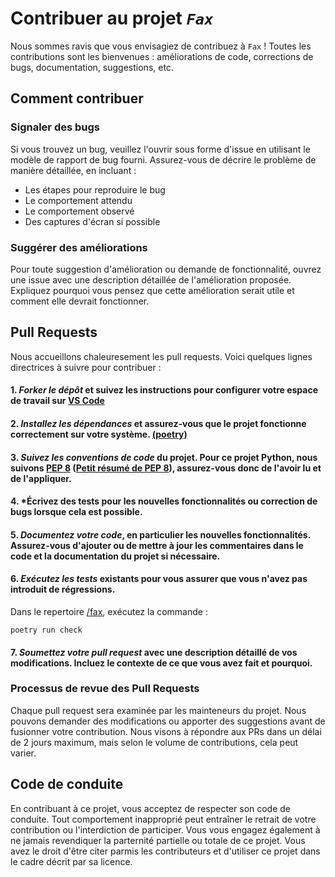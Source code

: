 # Contribuer au projet *`Fax`*

Nous sommes ravis que vous envisagiez de contribuez à `Fax` ! Toutes les contributions sont les bienvenues : améliorations de code, corrections de bugs, documentation, suggestions, etc.

## Comment contribuer

### Signaler des bugs

Si vous trouvez un bug, veuillez l'ouvrir sous forme d'issue en utilisant le modèle de rapport de bug fourni. Assurez-vous de décrire le problème de manière détaillée, en incluant : 

- Les étapes pour reproduire le bug
- Le comportement attendu
- Le comportement observé
- Des captures d'écran si possible

### Suggérer des améliorations

Pour toute suggestion d'amélioration ou demande de fonctionnalité, ouvrez une issue avec une description détaillée de l'amélioration proposée. Expliquez pourquoi vous pensez que cette amélioration serait utile et comment elle devrait fonctionner.

## Pull Requests

Nous accueillons chaleuresement les pull requests. Voici quelques lignes directrices à suivre pour contribuer :

#### 1. *Forker le dépôt* et suivez les instructions pour configurer votre espace de travail sur [VS Code](/docs/utilisatation-vs-code.md)

#### 2. *Installez les dépendances* et assurez-vous que le projet fonctionne correctement sur votre système. [(poetry)](/fax/docs/python-3-poetry.md)

#### 3. *Suivez les conventions de code* du projet. Pour ce projet Python, nous suivons [PEP 8](https://peps.python.org/pep-0008/) ([Petit résumé de PEP 8](/docs/PEP8-resume-fr.md)), assurez-vous donc de l'avoir lu et de l'appliquer.

#### 4. *Écrivez des tests pour les nouvelles fonctionnalités ou correction de bugs lorsque cela est possible.

#### 5. *Documentez votre code*, en particulier les nouvelles fonctionnalités. Assurez-vous d'ajouter ou de mettre à jour les commentaires dans le code et la documentation du projet si nécessaire.

#### 6. *Exécutez les tests* existants pour vous assurer que vous n'avez pas introduit de régressions.

Dans le repertoire [/fax](/fax/), exécutez la commande :
```shell
poetry run check
```

#### 7. *Soumettez votre pull request* avec une description détaillé de vos modifications. Incluez le contexte de ce que vous avez fait et pourquoi.

### Processus de revue des Pull Requests

Chaque pull request sera examinée par les mainteneurs du projet. Nous pouvons demander des modifications ou apporter des suggestions avant de fusionner votre contribution. Nous visons à répondre aux PRs dans un délai de 2 jours maximum, mais selon le volume de contributions, cela peut varier.

## Code de conduite

En contribuant à ce projet, vous acceptez de respecter son code de conduite. Tout comportement inapproprié peut entraîner le retrait de votre contribution ou l'interdiction de participer.
Vous vous engagez également à ne jamais revendiquer la parternité partielle ou totale de ce projet. Vous avez le droit d'être citer parmis les contributeurs et d'utiliser ce projet dans le cadre décrit par sa licence.

